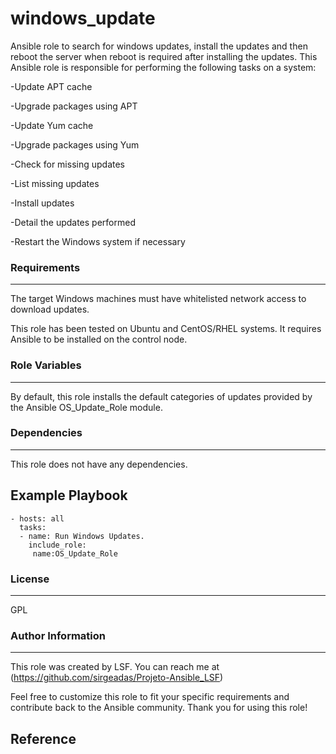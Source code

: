 # 
windows_update
=========

Ansible role to search for windows updates, install the updates and then reboot the server when reboot is required after installing the updates.
This Ansible role is responsible for performing the following tasks on a system:

-Update APT cache

-Upgrade packages using APT

-Update Yum cache

-Upgrade packages using Yum

-Check for missing updates

-List missing updates

-Install updates

-Detail the updates performed

-Restart the Windows system if necessary


### Requirements
------------

The target Windows machines must have whitelisted network access to download updates.

This role has been tested on Ubuntu and CentOS/RHEL systems. It requires Ansible to be installed on the control node.

### Role Variables
--------------

By default, this role installs the default categories of updates provided by the Ansible OS_Update_Role module.

### Dependencies
------------

This role does not have any dependencies.

Example Playbook
----------------
```
- hosts: all
  tasks:
  - name: Run Windows Updates.
    include_role:
     name:OS_Update_Role
```
### License
-------
GPL

### Author Information
-------

This role was created by LSF. You can reach me at (https://github.com/sirgeadas/Projeto-Ansible_LSF)

Feel free to customize this role to fit your specific requirements and contribute back to the Ansible community. Thank you for using this role!

Reference
--------
